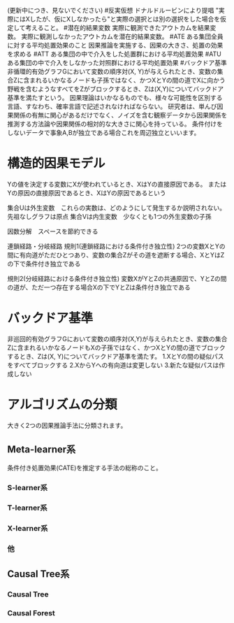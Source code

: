 (更新中につき、見ないでください)
#反実仮想
ドナルドルービンにより提唱
"実際にはXしたが、仮にXしなかったら"と実際の選択とは別の選択をした場合を仮定して考えること。
#潜在的結果変数
実際に観測できたアウトカムを結果変数。
実際に観測しなかったアウトカムを潜在的結果変数。
#ATE
ある集団全員に対する平均処置効果のこと
因果推論を実施する、因果の大きさ、処置の効果を求める
#ATT
ある集団の中で介入をした処置群における平均処置効果
#ATU
ある集団の中で介入をしなかった対照群における平均処置効果
#バックドア基準
非循環的有効グラフGにおいて変数の順序対(X, Y)が与えられたとき、変数の集合Zに含まれるいかなるノードも子孫ではなく、かつXとYの間の道でXに向かう野戦を含むようなすべてをZがブロックするとき、Zは(X,Y)についてバックドア基準を満たすという。
因果理論はいかなるものでも、様々な可能性を区別する言語、すなわち、確率言語で記述されなければならない。
研究者は、単んび因果関係の有無に関心があるだけでなく、ノイズを含む観察データから因果関係を推測する方法論や因果関係の相対的な大きさに関心を持っている。
条件付けをしないデータで事象A,Bが独立である場合これを周辺独立といいます。

# 構造的因果モデル
Yの値を決定する変数にXが使われているとき、XはYの直接原因である。
またはYの原因の直接原因であるとき、XはYの原因であるという

集合Uは外生変数　これらの実数は、どのようにして発生するか説明されない。先祖なしグラフは原点
集合Vは内生変数　少なくとも1つの外生変数の子孫

因数分解　スペースを節約できる

連鎖経路・分岐経路
規則1(連鎖経路における条件付き独立性)
2つの変数XとYの間に有向道がただひとつあり、変数の集合Zがその道を遮断する場合、XとYはZの下で条件付き独立である

規則2(分岐経路における条件付き独立性)
変数XがYとZの共通原因で、YとZの間の道が、ただ一つ存在する場合Xの下でYとZは条件付き独立である

# バックドア基準
非巡回的有効グラフGにおいて変数の順序対(X,Y)が与えられたとき、変数の集合Zに含まれるいかなるノードもXの子孫ではなく、かつXとYの間の道でブロックするとき、Zは(X, Y)についてバックドア基準を満たす。
1.XとYの間の疑似パスをすべてブロックする
2.XからYへの有向道は変更しない
3.新たな疑似パスは作成しない

# アルゴリズムの分類
大きく2つの因果推論手法に分類されます。
## Meta-learner系  
条件付き処置効果(CATE)を推定する手法の総称のこと。
### S-learner系
### T-learner系
### X-learner系
### 他
## Causal Tree系
### Causal Tree
### Causal Forest
